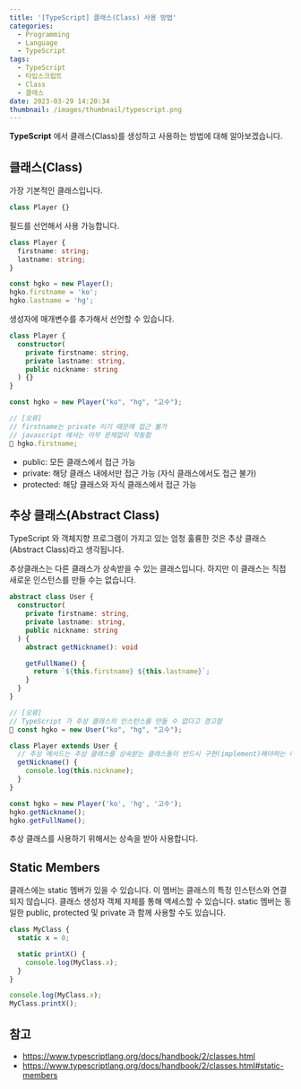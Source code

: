 ```yaml
---
title: '[TypeScript] 클래스(Class) 사용 방법'
categories:
  - Programming
  - Language
  - TypeScript
tags:
  - TypeScript
  - 타입스크립트
  - Class
  - 클래스
date: 2023-03-29 14:20:34
thumbnail: /images/thumbnail/typescript.png
---
```


**TypeScript** 에서 클래스(Class)를 생성하고 사용하는 방법에 대해 알아보겠습니다.

## 클래스(Class)

가장 기본적인 클래스입니다.

```ts
class Player {}
```

필드를 선언해서 사용 가능합니다.

```ts
class Player {
  firstname: string;
  lastname: string;
}

const hgko = new Player();
hgko.firstname = 'ko';
hgko.lastname = 'hg';
```

생성자에 매개변수를 추가해서 선언할 수 있습니다.

```ts
class Player {
  constructor(
    private firstname: string,
    private lastname: string,
    public nickname: string
  ) {}
}

const hgko = new Player("ko", "hg", "고수");

// [오류]
// firstname는 private 이기 때문에 접근 불가
// javascript 에서는 아무 문제없이 작동함
🚫 hgko.firstname;
```

- public: 모든 클래스에서 접근 가능
- private: 해당 클래스 내에서만 접근 가능 (자식 클래스에서도 접근 불가)
- protected: 해당 클래스와 자식 클래스에서 접근 가능

## 추상 클래스(Abstract Class)

TypeScript 와 객체지향 프로그램이 가지고 있는 엄청 훌륭한 것은 추상 클래스(Abstract Class)라고 생각됩니다.

추상클래스는 다른 클래스가 상속받을 수 있는 클래스입니다. 하지만 이 클래스는 직접 새로운 인스턴스를 만들 수는 없습니다.

```ts
abstract class User {
  constructor(
    private firstname: string,
    private lastname: string,
    public nickname: string
  ) {
    abstract getNickname(): void

    getFullName() {
      return `${this.firstname} ${this.lastname}`;
    }
  }
}

// [오류]
// TypeScript 가 추상 클래스의 인스턴스를 만들 수 없다고 경고함
🚫 const hgko = new User("ko", "hg", "고수");
```

```ts
class Player extends User {
  // 추상 메서드는 추상 클래스를 상속받는 클래스들이 반드시 구현(implement)해야하는 메서드입니다.
  getNickname() {
    console.log(this.nickname);
  }
}

const hgko = new Player('ko', 'hg', '고수');
hgko.getNickname();
hgko.getFullName();
```

추상 클래스를 사용하기 위해서는 상속을 받아 사용합니다.

## Static Members

클래스에는 static 멤버가 있을 수 있습니다. 이 멤버는 클래스의 특정 인스턴스와 연결되지 않습니다. 클래스 생성자 객체 자체를 통해 액세스할 수 있습니다. static 멤버는 동일한 public, protected 및 private 과 함께 사용할 수도 있습니다.

```ts
class MyClass {
  static x = 0;

  static printX() {
    console.log(MyClass.x);
  }
}

console.log(MyClass.x);
MyClass.printX();
```

## 참고

- https://www.typescriptlang.org/docs/handbook/2/classes.html
- https://www.typescriptlang.org/docs/handbook/2/classes.html#static-members
